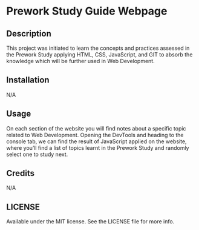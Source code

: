 # Prework Study Guide Webpage

## Description

This project was initiated to learn the concepts and practices assessed in the Prework Study applying HTML, CSS, JavaScript, and GIT to absorb the knowledge which will be further used in Web Development.

## Installation

N/A

## Usage

On each section of the website you will find notes about a specific topic related to Web Development.
Opening the DevTools and heading to the console tab, we can find the result of JavaScript applied on the website, where you’ll find a list of topics learnt in the Prework Study and randomly select one to study next.
 
## Credits

N/A

## LICENSE

Available under the MIT license. See the LICENSE file for more info.
